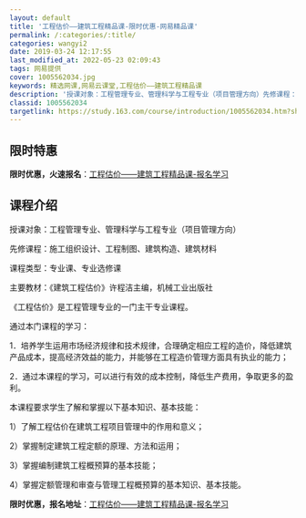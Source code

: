 ```yaml
---
layout: default
title: '工程估价——建筑工程精品课-限时优惠-网易精品课'
permalink: /:categories/:title/
categories: wangyi2
date: 2019-03-24 12:17:55
last_modified_at: 2022-05-23 02:09:43
tags: 网易提供
cover: 1005562034.jpg
keywords: 精选网课,网易云课堂,工程估价——建筑工程精品课
description: '授课对象：工程管理专业、管理科学与工程专业（项目管理方向）先修课程：施工组织设计、工程制图、建筑构造、建筑材料课程类型：'
classid: 1005562034
targetlink: https://study.163.com/course/introduction/1005562034.htm?share=1&shareId=1025206652&utm_campaign=share&utm_medium=iphoneShare&utm_source=&utm_u=1025206652
---
```


## 限时特惠

**限时优惠，火速报名**：[工程估价——建筑工程精品课-报名学习](https://study.163.com/course/introduction/1005562034.htm?share=1&shareId=1025206652&utm_campaign=share&utm_medium=iphoneShare&utm_source=&utm_u=1025206652)

## 课程介绍

授课对象：工程管理专业、管理科学与工程专业（项目管理方向）

先修课程：施工组织设计、工程制图、建筑构造、建筑材料

课程类型：专业课、专业选修课

主要教材：《建筑工程估价》许程洁主编，机械工业出版社

《工程估价》是工程管理专业的一门主干专业课程。

通过本门课程的学习：

1．培养学生运用市场经济规律和技术规律，合理确定相应工程的造价，降低建筑产品成本，提高经济效益的能力，并能够在工程造价管理方面具有执业的能力；

2．通过本课程的学习，可以进行有效的成本控制，降低生产费用，争取更多的盈利。

本课程要求学生了解和掌握以下基本知识、基本技能：

1）了解工程估价在建筑工程项目管理中的作用和意义；

2）掌握制定建筑工程定额的原理、方法和运用；

3）掌握编制建筑工程概预算的基本技能；

4）掌握定额管理和审查与管理工程概预算的基本知识、基本技能。

**限时优惠，报名地址**：[工程估价——建筑工程精品课-报名学习](https://study.163.com/course/introduction/1005562034.htm?share=1&shareId=1025206652&utm_campaign=share&utm_medium=iphoneShare&utm_source=&utm_u=1025206652)

